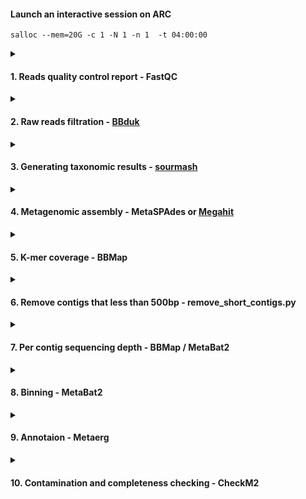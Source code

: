 #### Launch an interactive session on ARC

    salloc --mem=20G -c 1 -N 1 -n 1  -t 04:00:00

<details>
<summary>
    
#### 1. Reads quality control report - FastQC </summary>
##### FastQC Installation

    conda create --prefix ~/bio/bin/fastqc_env
    conda activate ~/bio/bin/fastqc_env
    conda install -c bioconda fastqc
    fastqc -h  
Check [here](https://www.bioinformatics.babraham.ac.uk/projects/fastqc/Help/) for FastQC documentation.

##### Slurm - fastqc.slurm

    #!/bin/bash
    #SBATCH --job-name=fastqc      # Job name
    #SBATCH --output=%x.log  # Job's standard output and error log
    #SBATCH --nodes=1             # Run all processes on a single node
    #SBATCH --ntasks=1            # Run 1 tasks
    #SBATCH --cpus-per-task=16    # Number of CPU cores per task
    #SBATCH --mem=50G            # Job memory request
    #SBATCH --time=50:00:00       # processing 20 paired-end Illumina reads spends 30 min
    #SBATCH --mail-user=lianchun.yi1@ucalgary.ca  # Send the job information to this email
    #SBATCH --mail-type=ALL                       # Send the type: <BEGIN><FAIL><END>
    pwd; hostname; date

    conda activate ~/bio/bin/fastqc_env
    cd /work/ebg_lab/eb/Lianchun/shotgun_2024Aug
    fastqc *.gz -o ./out_put --svg --noextract -t 16 -k

Results will be saved in /work/ebg_lab/eb/Lianchun/shotgun_2024Aug/out_put
</details>

<details>
<summary>

#### 2. Raw reads filtration - [BBduk](https://jgi.doe.gov/data-and-tools/software-tools/bbtools/bb-tools-user-guide/bbduk-guide/) </summary>
##### Installation
**BBMap**
    
    wget https://sourceforge.net/projects/bbmap/files/BBMap_39.10.tar.gz/download -O BBMap.tar.gz
    tar -xvzf BBMap.tar.gz
    rm BBMap.tar.gz
    nano ~/.bashrc # export PATH=$PATH:/home/lianchun.yi1/software/bbmap
    source ~/.bashrc
    bbmap.sh --version

Once BBMap is installed, we can directly use **BBNorm** for read normalization, **BBMerge** for merging overlapping reads, or **BBduk** for raw reads filtration.

##### Slurm - ftm.slurm

    #!/bin/bash
    #SBATCH --job-name=BBduk_ftm      # Job name
    #SBATCH --output=%x.log  # Job's standard output and error log
    #SBATCH --nodes=1             # Run all processes on a single node
    #SBATCH --ntasks=1            # Run 1 tasks
    #SBATCH --cpus-per-task=32    # Number of CPU cores per task
    #SBATCH --mem=50G            # Job memory request
    #SBATCH --time=24:00:00       # processing 20 paired-end Illumina reads spends 21 min
    #SBATCH --mail-user=lianchun.yi1@ucalgary.ca  # Send the job information to this email
    #SBATCH --mail-type=ALL                       # Send the type: <BEGIN><FAIL><END>
    pwd; hostname; date

    cd /work/ebg_lab/eb/Lianchun/shotgun_2024Aug

    bbduk.sh in1=Li49157-LY-2024Aug-SedTrip1_S6_R1_001.fastq.gz in2=Li49157-LY-2024Aug-SedTrip1_S6_R2_001.fastq.gz out1=Li49157_trimmed_R1.fastq.gz out2=Li49157_trimmed_R2.fastq.gz ftm=5 t=32

The output file name is Li491xx_**trimmed**_Rx.fastq.gz.

##### Slurm - clip.slurm

    #!/bin/bash
    #SBATCH --job-name=BBduk_clip      # Job name
    #SBATCH --output=%x.log  # Job's standard output and error log
    #SBATCH --nodes=1             # Run all processes on a single node
    #SBATCH --ntasks=1            # Run 1 tasks
    #SBATCH --cpus-per-task=32    # Number of CPU cores per task
    #SBATCH --mem=50G            # Job memory request
    #SBATCH --time=24:00:00       # processing 20 paired-end Illumina reads spends 40 min
    #SBATCH --mail-user=lianchun.yi1@ucalgary.ca  # Send the job information to this email
    #SBATCH --mail-type=ALL                       # Send the type: <BEGIN><FAIL><END>
    pwd; hostname; date

    cd /work/ebg_lab/eb/Lianchun/shotgun_2024Aug

    for sample in Li49157 Li49158 Li49159 Li49160 Li49161 Li49162 Li49163 Li49164 Li49165 Li49166
    do
        bbduk.sh \
            in1=${sample}_trimmed_R1.fastq.gz \
            in2=${sample}_trimmed_R2.fastq.gz \
            out1=${sample}_clip_R1.fastq.gz \
            out2=${sample}_clip_R2.fastq.gz \
            tbo tpe k=23 mink=11 hdist=1 ktrim=r t=32
    done

The name of the output file is Li491xx_**clip**_Rx.fastq.gz.

##### Slurm - phix.slurm

    #!/bin/bash
    #SBATCH --job-name=BBduk_phix      # Job name
    #SBATCH --output=%x.log  # Job's standard output and error log
    #SBATCH --nodes=1             # Run all processes on a single node
    #SBATCH --ntasks=1            # Run 1 tasks
    #SBATCH --cpus-per-task=32    # Number of CPU cores per task
    #SBATCH --mem=50G            # Job memory request
    #SBATCH --time=24:00:00       # processing 20 paired-end Illumina reads spends 1.5 hours
    #SBATCH --mail-user=lianchun.yi1@ucalgary.ca  # Send the job information to this email
    #SBATCH --mail-type=ALL                       # Send the type: <BEGIN><FAIL><END>
    pwd; hostname; date

    cd /work/ebg_lab/eb/Lianchun/shotgun_2024Aug

    for sample in Li49157 Li49158 Li49159 Li49160 Li49161 Li49162 Li49163 Li49164 Li49165 Li49166
    do
      bbduk.sh in1=${sample}_clip_R1.fastq.gz in2=${sample}_clip_R2.fastq.gz \
               out1=${sample}_unmached_R1.fastq.gz out2=${sample}_unmached_R2.fastq.gz \
               outm1=${sample}_matched_R1.fastq.gz outm2=${sample}_matched_R2.fastq.gz \
               ref=~/software/bbmap/resources/phix174_ill.ref.fa.gz k=31 hdist=1 t=32
    done

Keep the output files whose names are Li491xx_**unmached**_Rx.fastq.gz.

##### Slurm - 3low_clip.slurm

    #!/bin/bash
    #SBATCH --job-name=BBduk_3low_clip      # Job name
    #SBATCH --output=%x.log  # Job's standard output and error log
    #SBATCH --nodes=1             # Run all processes on a single node
    #SBATCH --ntasks=1            # Run 1 tasks
    #SBATCH --cpus-per-task=32    # Number of CPU cores per task
    #SBATCH --mem=50G            # Job memory request
    #SBATCH --time=24:00:00       # processing 20 paired-end Illumina reads spends 20 min
    #SBATCH --mail-user=lianchun.yi1@ucalgary.ca  # Send the job information to this email
    #SBATCH --mail-type=ALL                       # Send the type: <BEGIN><FAIL><END>
    pwd; hostname; date

    cd /work/ebg_lab/eb/Lianchun/shotgun_2024Aug

    for sample in Li49157 Li49158 Li49159 Li49160 Li49161 Li49162 Li49163 Li49164 Li49165 Li49166; do
        bbduk.sh in=${sample}_unmached_R1.fastq.gz out=${sample}_clean_R1.fastq.gz qtrim=rl trimq=15 minlength=30 t=32
        bbduk.sh in=${sample}_unmached_R2.fastq.gz out=${sample}_clean_R2.fastq.gz qtrim=rl trimq=15 minlength=30 t=32
    done

The name of the output file is Li491xx_**clean**_Rx.fastq.gz.

</details>

<details>
<summary>
    
#### 3. Generating taxonomic results - [sourmash](https://github.com/sourmash-bio/sourmash) </summary>
##### Installation

    mamba create -n sourmash_env -c conda-forge sourmash-minimal
    mamba activate sourmash_env
    sourmash --help

##### Slurm - sourmash.slurm

    
</details>



<details>
<summary>

#### 4. Metagenomic assembly - MetaSPAdes or [Megahit](https://github.com/voutcn/megahit)</summary>
##### Installation
**MetaSPAdes** is a module in SPAde. The steps for installing the SPAde are shown here.

    wget https://github.com/ablab/spades/releases/download/v4.0.0/SPAdes-4.0.0-Linux.tar.gz
    tar -xzf SPAdes-4.0.0-Linux.tar.gz
    rm SPAdes-4.0.0-Linux.tar.gz
    nano ~/.bashrc # export PATH=$PATH:/home/lianchun.yi1/software/SPAdes-4.0.0-Linux/bin
    source ~/bio/bin/3.10_python-env/bin/activate # minimal supported python version is 3.8
    spades.py --test

**Megahit**

    conda install -c bioconda megahit
    megahit --version

##### Slurm
**metaSPAdes.slurm**

    #!/bin/bash
    #SBATCH --job-name=metaspades_separate_unmerged      # Job name
    #SBATCH --output=%x.log  # Job's standard output and error log
    #SBATCH --nodes=1             # Run all processes on a single node
    #SBATCH --ntasks=1            # Run 1 tasks
    #SBATCH --cpus-per-task=32    # Number of CPU cores per task
    #SBATCH --mem=100G            # Job memory request
    #SBATCH --time=24:00:00       # processing 20 paired-end Illumina reads spends x hours
    #SBATCH --mail-user=lianchun.yi1@ucalgary.ca  # Send the job information to this email
    #SBATCH --mail-type=ALL                       # Send the type: <BEGIN><FAIL><END>
    pwd; hostname; date

    source ~/bio/bin/3.10_python-env/bin/activate
    cd /work/ebg_lab/eb/Lianchun/shotgun_2024Aug

    samples=("Li49157-LY-2024Aug-SedTrip1_S6" "Li49158-LY-2024Aug-SedTrip2_S7" "Li49159-LY-2024Aug-SedTrip3_S8"
         "Li49160-LY-2024Aug-MatSite1_S9" "Li49161-LY-2024Aug-MatSite3_S10" "Li49162-LY-2024Aug-MatSite4_S11"
         "Li49163-LY-2024Aug-MatSite5_S12" "Li49164-LY-2024Aug-MatSite6_S13" "Li49165-LY-2024Aug-MatSite7_S14"
         "Li49166-LY-2024Aug-MatSite8_S15")


    main_output_dir="./metaspades_assembly"


    for sample in "${samples[@]}"; do
        R1="unmerged_norm_${sample}_R1.fastq.gz"
        R2="unmerged_norm_${sample}_R2.fastq.gz"
        output_dir="$main_output_dir/${sample}_separate_unmerged"
        mkdir -p "$output_dir"
        spades.py --meta -1 $R1 -2 $R2 -o $output_dir --threads 32
    done

**megahit_separate.slurm**

    #!/bin/bash
    #SBATCH --job-name=megahit_sperate      # Job name
    #SBATCH --output=%x.log  # Job's standard output and error log
    #SBATCH --nodes=1             # Run all processes on a single node
    #SBATCH --ntasks=1            # Run 1 tasks
    #SBATCH --cpus-per-task=32    # Number of CPU cores per task
    #SBATCH --mem=50G            # Job memory request
    #SBATCH --time=100:00:00       # processing 20 paired-end Illumina reads spends 3 days
    #SBATCH --mail-user=lianchun.yi1@ucalgary.ca  # Send the job information to this email
    #SBATCH --mail-type=ALL                       # Send the type: <BEGIN><FAIL><END>
    pwd; hostname; date

    cd /work/ebg_lab/eb/Lianchun/shotgun_2024Aug
    module load megahit/1.2.9

    gunzip *_clean_R1.fastq.gz
    gunzip *_clean_R2.fastq.gz

    for i in {57..66}; do
        SAMPLE="Li491${i}"
        megahit -1 ${SAMPLE}_clean_R1.fastq -2 ${SAMPLE}_clean_R2.fastq -o ./megahit_assembly/separate/${SAMPLE}_output -t 32 --continue
    done

The output contig file *final.contigs.fa* is in ./megahit_assembly/separate/Li491xx_output. Metaerg prefer to accept one ".".
Change the name of the contigs accordingly (Li491xx.fa) and move them to ./shotgun_2024Aug.

**megahit_co-assemble.slurm**

    #!/bin/bash
    #SBATCH --job-name=megahit_co-assemble      # Job name
    #SBATCH --output=%x.log  # Job's standard output and error log
    #SBATCH --nodes=1             # Run all processes on a single node
    #SBATCH --ntasks=1            # Run 1 tasks
    #SBATCH --cpus-per-task=32    # Number of CPU cores per task
    #SBATCH --mem=300G            # Job memory request
    #SBATCH --time=168:00:00       # processing 20 paired-end Illumina reads spends 64 h
    #SBATCH --mail-user=lianchun.yi1@ucalgary.ca  # Send the job information to this email
    #SBATCH --mail-type=ALL                       # Send the type: <BEGIN><FAIL><END>
    pwd; hostname; date
    
    cd /work/ebg_lab/eb/Lianchun/shotgun_2024Aug
    module load megahit/1.2.9

    megahit -1  Li49157_clean_R1.fastq,Li49158_clean_R1.fastq,Li49159_clean_R1.fastq,Li49160_clean_R1.fastq,Li49161_clean_R1.fastq,Li49162_clean_R1.fastq,Li49163_clean_R1.fastq,Li49164_clean_R1.fastq,Li49165_clean_R1.fastq,Li49166_clean_R1.fastq \
            -2 Li49157_clean_R2.fastq,Li49158_clean_R2.fastq,Li49159_clean_R2.fastq,Li49160_clean_R2.fastq,Li49161_clean_R2.fastq,Li49162_clean_R2.fastq,Li49163_clean_R2.fastq,Li49164_clean_R2.fastq,Li49165_clean_R2.fastq,Li49166_clean_R2.fastq \
            -o ./megahit_assembly/co-assemble  -t 32


</details>

<details>
<summary>
    
#### 5. K-mer coverage - BBMap </summary>
##### Installation
Please refer to BBMap
##### Slurm
**kmercoverage.slurm**

    #!/bin/bash
    #SBATCH --job-name=kmercoverage     # Job name
    #SBATCH --output=%x.log  # Job's standard output and error log
    #SBATCH --nodes=1             # Run all processes on a single node
    #SBATCH --ntasks=1            # Run 1 tasks
    #SBATCH --cpus-per-task=32    # Number of CPU cores per task
    #SBATCH --mem=50G            # Job memory request
    #SBATCH --time=24:00:00       # processing 20 paired-end Illumina reads spends 13 h
    #SBATCH --mail-user=lianchun.yi1@ucalgary.ca  # Send the job information to this email
    #SBATCH --mail-type=ALL                       # Send the type: <BEGIN><FAIL><END>
    pwd; hostname; date

    cd /work/ebg_lab/eb/Lianchun/shotgun_2024Aug

    for r1_file in *R1.fastq; do
        r2_file="${r1_file/_R1/_R2}"
        paired_output_r1="${r1_file/_R1.fastq/_paired_R1.fastq}"
        paired_output_r2="${r1_file/_R1.fastq/_paired_R2.fastq}"
        repair.sh in1="${r1_file}" in2="${r2_file}" out1="${paired_output_r1}" out2="${paired_output_r2}"
    done

    for i in {49157..49166}; do
        kmercoverage.sh in=Li${i}_clean_paired_R1.fastq in2=Li${i}_clean_paired_R2.fastq \
        out=Li${i}_kmer.fastq hist=Li${i}_hist.txt
    done

Check the Li491xx_hist.txt files for Raw_Count and Unique_Kmers.

##### Plot
change the Li491xx_hist.txt files accordingly, download to local and run K-mer_coverage.py.

</details>

<details>
<summary>

#### 6. Remove contigs that less than 500bp - remove_short_contigs.py </summary>

    source ~/bio/bin/3.10_python-env/bin/activate
    python remove_short_contigs.py
    rm Li*.fa

Keep the filtered_Li491*.fa files for further analysis.

</details>

<details>
<summary>

#### 7. Per contig sequencing depth - BBMap / MetaBat2  </summary>
**MetaBat2** Installation

    mamba create --name metabat2
    mamba activate metabat2
    mamba install metabat2
    mamba update metabat2
    
**bbmap.slurm**

    #!/bin/bash
    #SBATCH --job-name=bbmap     # Job name
    #SBATCH --output=%x.log  # Job's standard output and error log
    #SBATCH --nodes=1             # Run all processes on a single node
    #SBATCH --ntasks=1            # Run 1 tasks
    #SBATCH --cpus-per-task=32    # Number of CPU cores per task
    #SBATCH --mem=150G            # Job memory request
    #SBATCH --time=24:00:00       # processing 20 paired-end Illumina reads spends 17 h
    #SBATCH --mail-user=lianchun.yi1@ucalgary.ca  # Send the job information to this email
    #SBATCH --mail-type=ALL                       # Send the type: <BEGIN><FAIL><END>
    pwd; hostname; date

    cd /work/ebg_lab/eb/Lianchun/shotgun_2024Aug

    references=("filtered_Li49157.fa" "filtered_Li49158.fa" "filtered_Li49159.fa" "filtered_Li49160.fa" "filtered_Li49161.fa" "filtered_Li49162.fa" "filtered_Li49163.fa" "filtered_Li49164.fa" "filtered_Li49165.fa" "filtered_Li49166.fa")
    reads_R1=("Li49158_clean_R1.fastq" "Li49159_clean_R1.fastq" "Li49160_clean_R1.fastq" "Li49161_clean_R1.fastq" "Li49162_clean_R1.fastq" "Li49163_clean_R1.fastq" "Li49164_clean_R1.fastq" "Li49165_clean_R1.fastq" "Li49166_clean_R1.fastq" "Li49157_clean_R1.fastq")
    reads_R2=("Li49158_clean_R2.fastq" "Li49159_clean_R2.fastq" "Li49160_clean_R2.fastq" "Li49161_clean_R2.fastq" "Li49162_clean_R2.fastq" "Li49163_clean_R2.fastq" "Li49164_clean_R2.fastq" "Li49165_clean_R2.fastq" "Li49166_clean_R2.fastq" "Li49157_clean_R2.fastq")

    for i in ${!references[@]}; do
        ref=${references[$i]}
        r1=${reads_R1[$i]}
        r2=${reads_R2[$i]}

        out_file="mapped_${ref%.fa}.sam"
    
        bbmap.sh ref="$ref" in1="$r1" in2="$r2" out="$out_file" minid=0.99 nodisk=f threads=32
    
        coverage_file="coverage_${ref%.fa}.txt"
        pileup.sh in="$out_file" out="$coverage_file"
    done


The name of the output files are **mapped_filtered_Li491xx.sam** and **coverage_filtered_Li491xx.txt** for contig sequencing depth.
Change the coverage_filtered_Li491xx.txt files accordingly, run plot_contig_sequencing_depth.py.

</details>



<details>
<summary>
    
#### 8. Binning - MetaBat2 </summary>

</details>


<details>
<summary>

#### 9. Annotaion - Metaerg </summary>
##### [Installation](https://github.com/Wednesdaysama/evolutionary_adaptation/blob/main/installation.md)
##### Slurm - metaerg.slurm
Make a metaerg directory under shotgun_2024Aug. Replace all ./megahit_assembly/separate/Li491xx_output/*final.contigs.fa* names with *Li491xx.fa*. And move them to ./metaerg. 


</details>

<details>
<summary>
    
#### 10. Contamination and completeness checking - CheckM2

</details>
